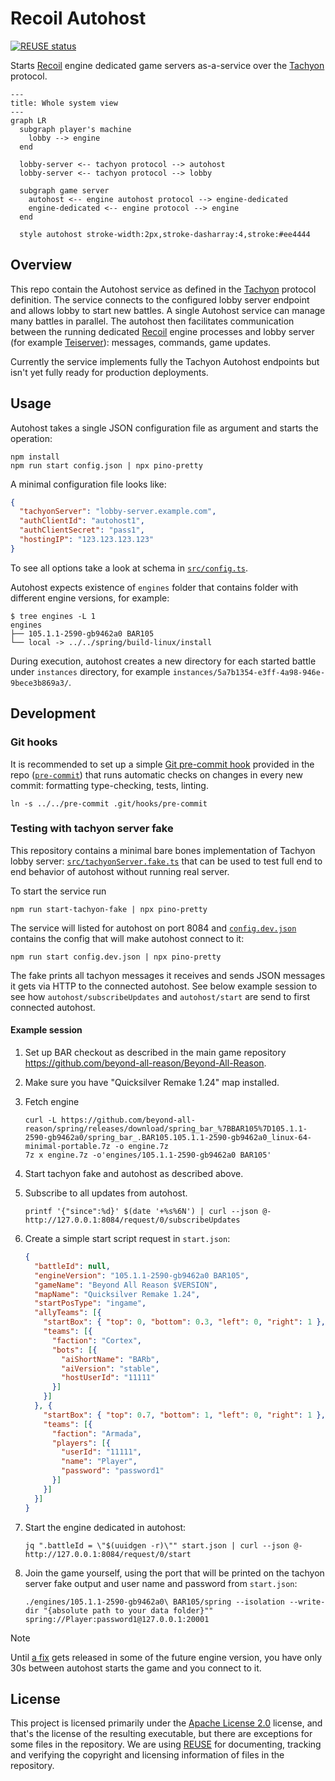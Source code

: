<!--
SPDX-FileCopyrightText: 2025 The Recoil Autohost Authors

SPDX-License-Identifier: CC0-1.0
SPDX-FileType: DOCUMENTATION
-->

# Recoil Autohost

[![REUSE status](https://api.reuse.software/badge/github.com/beyond-all-reason/recoil-autohost)](https://api.reuse.software/info/github.com/beyond-all-reason/recoil-autohost)

Starts [Recoil] engine dedicated game servers as-a-service over the [Tachyon] protocol.

```mermaid
---
title: Whole system view
---
graph LR
  subgraph player's machine
    lobby --> engine
  end

  lobby-server <-- tachyon protocol --> autohost
  lobby-server <-- tachyon protocol --> lobby

  subgraph game server
    autohost <-- engine autohost protocol --> engine-dedicated
    engine-dedicated <-- engine protocol --> engine
  end

  style autohost stroke-width:2px,stroke-dasharray:4,stroke:#ee4444
```

## Overview

This repo contain the Autohost service as defined in the [Tachyon] protocol
definition. The service connects to the configured lobby server endpoint and
allows lobby to start new battles. A single Autohost service can manage many
battles in parallel. The autohost then facilitates communication between the
running dedicated [Recoil] engine processes and lobby server (for example
[Teiserver]): messages, commands, game updates.

Currently the service implements fully the Tachyon Autohost endpoints but isn't
yet fully ready for production deployments.

## Usage

Autohost takes a single JSON configuration file as argument and starts the
operation:

```shell
npm install
npm run start config.json | npx pino-pretty
```

A minimal configuration file looks like:

<!-- prettier-ignore -->
```json
{
  "tachyonServer": "lobby-server.example.com",
  "authClientId": "autohost1",
  "authClientSecret": "pass1",
  "hostingIP": "123.123.123.123"
}
```

To see all options take a look at schema in [`src/config.ts`](./src/config.ts).

Autohost expects existence of `engines` folder that contains folder with
different engine versions, for example:

```console
$ tree engines -L 1
engines
├── 105.1.1-2590-gb9462a0 BAR105
└── local -> ../../spring/build-linux/install
```

During execution, autohost creates a new directory for each started battle
under `instances` directory, for example `instances/5a7b1354-e3ff-4a98-946e-9bece3b869a3/`.

## Development

### Git hooks

It is recommended to set up a simple [Git pre-commit hook](https://git-scm.com/book/ms/v2/Customizing-Git-Git-Hooks)
provided in the repo ([`pre-commit`](./pre-commit)) that runs automatic checks
on changes in every new commit: formatting type-checking, tests, linting.

```shell
ln -s ../../pre-commit .git/hooks/pre-commit
```

### Testing with tachyon server fake

This repository contains a minimal bare bones implementation of Tachyon lobby
server: [`src/tachyonServer.fake.ts`](./src/tachyonServer.fake.ts) that can be
used to test full end to end behavior of autohost without running real server.

To start the service run

```
npm run start-tachyon-fake | npx pino-pretty
```

The service will listed for autohost on port 8084 and [`config.dev.json`](./config.dev.json)
contains the config that will make autohost connect to it:

```
npm run start config.dev.json | npx pino-pretty
```

The fake prints all tachyon messages it receives and sends JSON messages it
gets via HTTP to the connected autohost. See below example session to see how
`autohost/subscribeUpdates` and `autohost/start` are send to first connected
autohost.

#### Example session

1. Set up BAR checkout as described in the main game repository
   https://github.com/beyond-all-reason/Beyond-All-Reason.
2. Make sure you have "Quicksilver Remake 1.24" map installed.
3. Fetch engine

    ```shell
    curl -L https://github.com/beyond-all-reason/spring/releases/download/spring_bar_%7BBAR105%7D105.1.1-2590-gb9462a0/spring_bar_.BAR105.105.1.1-2590-gb9462a0_linux-64-minimal-portable.7z -o engine.7z
    7z x engine.7z -o'engines/105.1.1-2590-gb9462a0 BAR105'
    ```

4. Start tachyon fake and autohost as described above.
5. Subscribe to all updates from autohost.

    ```shell
    printf '{"since":%d}' $(date '+%s%6N') | curl --json @- http://127.0.0.1:8084/request/0/subscribeUpdates
    ```

6. Create a simple start script request in `start.json`:

    <!-- prettier-ignore -->
    ```json
    {
      "battleId": null,
      "engineVersion": "105.1.1-2590-gb9462a0 BAR105",
      "gameName": "Beyond All Reason $VERSION",
      "mapName": "Quicksilver Remake 1.24",
      "startPosType": "ingame",
      "allyTeams": [{
        "startBox": { "top": 0, "bottom": 0.3, "left": 0, "right": 1 },
        "teams": [{
          "faction": "Cortex",
          "bots": [{
            "aiShortName": "BARb",
            "aiVersion": "stable",
            "hostUserId": "11111"
          }]
        }]
      }, {
        "startBox": { "top": 0.7, "bottom": 1, "left": 0, "right": 1 },
        "teams": [{
          "faction": "Armada",
          "players": [{
            "userId": "11111",
            "name": "Player",
            "password": "password1"
          }]
        }]
      }]
    }
    ```

7. Start the engine dedicated in autohost:

    ```shell
    jq ".battleId = \"$(uuidgen -r)\"" start.json | curl --json @- http://127.0.0.1:8084/request/0/start
    ```

8. Join the game yourself, using the port that will be printed on the tachyon
   server fake output and user name and password from `start.json`:

    ```shell
    ./engines/105.1.1-2590-gb9462a0\ BAR105/spring --isolation --write-dir "{absolute path to your data folder}""  spring://Player:password1@127.0.0.1:20001
    ```

> [!NOTE]
> Until [a fix](https://github.com/beyond-all-reason/spring/pull/1876) gets
> released in some of the future engine version, you have only 30s between
> autohost starts the game and you connect to it.

[Recoil]: https://github.com/beyond-all-reason/spring
[Tachyon]: https://github.com/beyond-all-reason/tachyon
[Teiserver]: https://github.com/beyond-all-reason/teiserver

## License

This project is licensed primarily under the [Apache License 2.0](./LICENSE) license, and that's the license of the resulting executable, but there are exceptions for some files in the repository. We are using [REUSE](https://reuse.software/) for documenting, tracking and verifying the copyright and licensing information of files in the repository.
